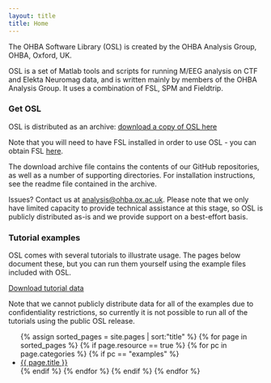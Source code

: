 ```yaml
---
layout: title
title: Home
---
```


The OHBA Software Library (OSL) is created by the OHBA Analysis Group, OHBA, Oxford, UK.

OSL is a set of Matlab tools and scripts for running M/EEG analysis on CTF and Elekta Neuromag data, and is written mainly by members of the OHBA Analysis Group. It uses a combination of FSL, SPM and Fieldtrip.

### Get OSL

OSL is distributed as an archive: [download a copy of OSL here](http://users.fmrib.ox.ac.uk/~romesh/osl/osl.tar.gz)

Note that you will need to have FSL installed in order to use OSL - you can obtain FSL [here](https://fsl.fmrib.ox.ac.uk/fsl/fslwiki/FslInstallation).

The download archive file contains the contents of our GitHub repositories, as well as a number of supporting directories. For installation instructions, see the readme file contained in the archive. 

Issues? Contact us at [analysis@ohba.ox.ac.uk](mailto:analysis@ohba.ox.ac.uk). Please note that we only have limited capacity to provide technical assistance at this stage, so OSL is publicly distributed as-is and we provide support on a best-effort basis. 

### Tutorial examples

OSL comes with several tutorials to illustrate usage. The pages below document these, but you can run them yourself using the example files included with OSL. 

[Download tutorial data](http://users.fmrib.ox.ac.uk/~romesh/osl/example_data.tar.gz)

Note that we cannot publicly distribute data for all of the examples due to confidentiality restrictions, so currently it is not possible to run all of the tutorials using the public OSL release. 

<ul>
  {% assign sorted_pages =  site.pages | sort:"title" %}
  {% for page in sorted_pages %}
    {% if page.resource == true %}
      {% for pc in page.categories %}
        {% if pc == "examples" %}
          <li><a href="{{ site.baseurl }}{{ page.url }}">{{ page.title }}</a></li>
        {% endif %}   <!-- cat-match-p -->
      {% endfor %}  <!-- page-category -->
    {% endif %}   <!-- resource-p -->
  {% endfor %}  <!-- page -->
</ul>


